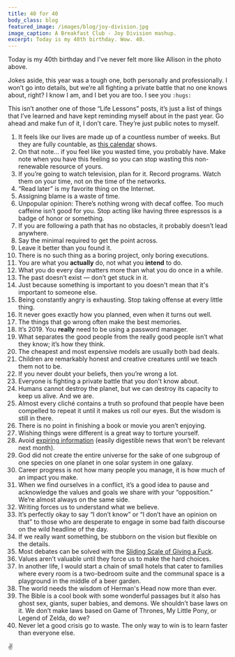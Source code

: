 ```yaml
---
title: 40 for 40
body_class: blog
featured_image: /images/blog/joy-division.jpg
image_caption: A Breakfast Club - Joy Division mashup.
excerpt: Today is my 40th birthday. Wow. 40.
---
```


Today is my 40th birthday and I've never felt more like Allison in the photo above.

Jokes aside, this year was a tough one, both personally and professionally. I won’t go into details, but we’re all fighting a private battle that no one knows about, right? I know I am, and I bet you are too. I see you `:hugs:`

This isn’t another one of those “Life Lessons” posts, it’s just a list of things that I’ve learned and have kept reminding myself about in the past year. Go ahead and make fun of it, I don’t care. They’re just public notes to myself.

1. It feels like our lives are made up of a countless number of weeks. But they are fully countable, as [this calendar](https://store.waitbutwhy.com/products/life-calendar-26in-x-39in) shows.
4. On that note... if you feel like you wasted time, you probably have. Make note when you have this feeling so you can stop wasting this non-renewable resource of yours.
2. If you’re going to watch television, plan for it. Record programs. Watch them on your time, not on the time of the networks.
3. “Read later” is my favorite thing on the Internet.
5. Assigning blame is a waste of time.
6. Unpopular opinion: There’s nothing wrong with decaf coffee. Too much caffeine isn’t good for you. Stop acting like having three espressos is a badge of honor or something.
7. If you are following a path that has no obstacles, it probably doesn’t lead anywhere.
8. Say the minimal required to get the point across.
9. Leave it better than you found it.
10. There is no such thing as a boring project, only boring executions.
11. You are what you **actually** do, not what you **intend** to do.
12. What you do every day matters more than what you do once in a while.
13. The past doesn’t exist — don’t get stuck in it.
14. Just because something is important to you doesn't mean that it's important to someone else.
15. Being constantly angry is exhausting. Stop taking offense at every little thing.
16. It never goes exactly how you planned, even when it turns out well.
17. The things that go wrong often make the best memories.
18. It’s 2019. You **really** need to be using a password manager.
19. What separates the good people from the really good people isn’t what they know; it’s how they think.
20. The cheapest and most expensive models are usually both bad deals.
21. Children are remarkably honest and creative creatures until we teach them not to be.
22. If you never doubt your beliefs, then you’re wrong a lot.
23. Everyone is fighting a private battle that you don't know about.
24. Humans cannot destroy the planet, but we can destroy its capacity to keep us alive. And we are.
25. Almost every cliché contains a truth so profound that people have been compelled to repeat it until it makes us roll our eyes. But the wisdom is still in there.
26. There is no point in finishing a book or movie you aren’t enjoying.
27. Wishing things were different is a great way to torture yourself.
28. Avoid [expiring information](https://fs.blog/2019/02/compounding-knowledge/) (easily digestible news that won’t be relevant next month).
29. God did not create the entire universe for the sake of one subgroup of one species on one planet in one solar system in one galaxy.
30. Career progress is not how many people you manage, it is how much of an impact you make.
31. When we find ourselves in a conflict, it’s a good idea to pause and acknowledge the values and goals we share with your “opposition.” We’re almost always on the same side.
32. Writing forces us to understand what we believe.
33. It’s perfectly okay to say “I don’t know” or “I don’t have an opinion on that” to those who are desperate to engage in some bad faith discourse on the wild headline of the day.
34. If we really want something, be stubborn on the vision but flexible on the details.
35. Most debates can be solved with the [Sliding Scale of Giving a Fuck](https://capwatkins.com/blog/the-sliding-scale-of-giving-a-fuck).
36. Values aren’t valuable until they force us to make the hard choices.
37. In another life, I would start a chain of small hotels that cater to families where every room is a two-bedroom suite and the communal space is a playground in the middle of a beer garden.
38. The world needs the wisdom of Herman's Head now more than ever.
39. The Bible is a cool book with some wonderful passages but it also has ghost sex, giants, super babies, and demons. We shouldn’t base laws on it. We don’t make laws based on Game of Thrones, My Little Pony, or Legend of Zelda, do we?
40. Never let a good crisis go to waste. The only way to win is to learn faster than everyone else.

✌️
